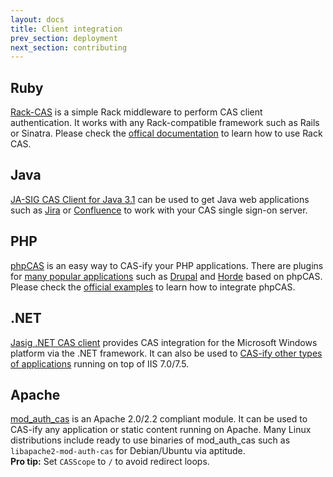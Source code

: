 ```yaml
---
layout: docs
title: Client integration
prev_section: deployment
next_section: contributing
---
```


## Ruby

[Rack-CAS](https://github.com/biola/rack-cas) is a simple Rack middleware to perform CAS client authentication. It works with any Rack-compatible framework such as Rails or Sinatra. Please check the [offical documentation](https://github.com/biola/rack-cas#readme) to learn how to use Rack CAS.

## Java

[JA-SIG CAS Client for Java 3.1](https://wiki.jasig.org/display/CASC/CAS+Client+for+Java+3.1) can be used to get Java web applications such as [Jira](https://wiki.jasig.org/display/CASC/Configuring+Jira+with+JASIG+CAS+Client+for+Java+3.1) or [Confluence](https://wiki.jasig.org/display/CASC/Configuring+Confluence+with+JASIG+CAS+Client+for+Java+3.1) to work with your CAS single sign-on server.

## PHP

[phpCAS](https://wiki.jasig.org/display/CASC/phpCAS) is an easy way to CAS-ify your PHP applications. There are plugins for [many popular applications](https://wiki.jasig.org/display/CASC/Applications+CASified+with+phpCAS) such as [Drupal](http://drupal.org/project/cas) and [Horde](http://wiki.horde.org/CASAuthHowTo) based on phpCAS. Please check the [official examples](https://wiki.jasig.org/display/CASC/phpCAS+examples) to learn how to integrate phpCAS.

## .NET

[Jasig .NET CAS client](https://wiki.jasig.org/display/CASC/.Net+Cas+Client) provides CAS integration for the Microsoft Windows platform via the .NET framework. It can also be used to [CAS-ify other types of applications](https://wiki.jasig.org/pages/viewpage.action?pageId=35389878) running on top of IIS 7.0/7.5.

## Apache

[mod_auth_cas](https://wiki.jasig.org/display/CASC/mod_auth_cas) is an Apache 2.0/2.2 compliant module. It can be used to CAS-ify any application or static content running on Apache. Many Linux distributions include ready to use binaries of mod_auth_cas such as `libapache2-mod-auth-cas` for Debian/Ubuntu via aptitude.<br />
**Pro tip:** Set `CASScope` to `/` to avoid redirect loops.
